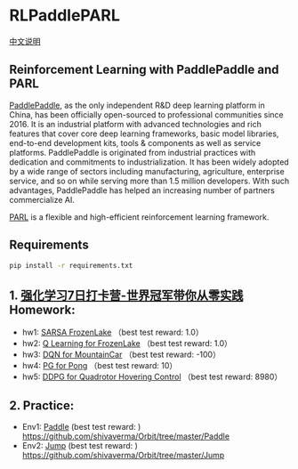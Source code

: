 # RLPaddlePARL
[中文说明](https://github.com/ioaniu/RLPaddlePARL/blob/master/README_cn.md)

## Reinforcement Learning with PaddlePaddle and PARL ##

[PaddlePaddle](https://github.com/PaddlePaddle/Paddle), as the only independent R&D deep learning platform in China, has been officially open-sourced to professional communities since 2016. It is an industrial platform with advanced technologies and rich features that cover core deep learning frameworks, basic model libraries, end-to-end development kits, tools & components as well as service platforms. PaddlePaddle is originated from industrial practices with dedication and commitments to industrialization. It has been widely adopted by a wide range of sectors including manufacturing, agriculture, enterprise service, and so on while serving more than 1.5 million developers. With such advantages, PaddlePaddle has helped an increasing number of partners commercialize AI.

[PARL](https://github.com/PaddlePaddle/PARL) is a flexible and high-efficient reinforcement learning framework.

## Requirements ##


```bash
pip install -r requirements.txt
```

## 1. [强化学习7日打卡营-世界冠军带你从零实践](https://aistudio.baidu.com/aistudio/education/group/info/1335) Homework: ##
- hw1: [SARSA FrozenLake](https://github.com/ioaniu/RLPaddlePARL/tree/master/homework/hw1_SARSA) （best test reward: 1.0）
- hw2: [Q Learning for FrozenLake](https://github.com/ioaniu/RLPaddlePARL/tree/master/homework/hw2_QLearning) （best test reward: 1.0）
- hw3: [DQN for MountainCar](https://github.com/ioaniu/RLPaddlePARL/tree/master/homework/hw3_DQN) （best test reward: -100）
- hw4: [PG for Pong](https://github.com/ioaniu/RLPaddlePARL/tree/master/homework/hw4_PG) （best test reward: 10）
- hw5: [DDPG for Quadrotor Hovering Control](https://github.com/ioaniu/RLPaddlePARL/tree/master/homework/hw5_DDPG) （best test reward: 8980）

## 2. Practice: ##
- Env1: [Paddle](https://github.com/ioaniu/RLPaddlePARL/tree/master/practice/Paddle) (best test reward: )  https://github.com/shivaverma/Orbit/tree/master/Paddle 
- Env2: [Jump](https://github.com/ioaniu/RLPaddlePARL/tree/master/practice/Jump) (best test reward: )  https://github.com/shivaverma/Orbit/tree/master/Jump
